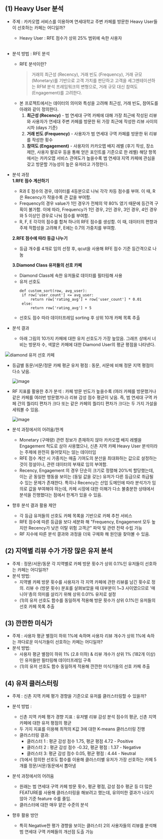 ## (1) Heavy User 분석
- 주제 : 카카오맵 서비스를 이용하며 연세대학교 주변 카페를 방문한 Heavy User들이 선호하는 카페는 어디일까? <br>
  - Heavy User : RFE 점수가 상위 25% 범위에 속한 사용자<br><br>
- 분석 방법 : RFE 분석
  - RFE 분석이란?
      > 거래의 최근성 (Recency), 거래 빈도 (Frequency), 거래 규모 (Monetary)를 기반으로 고객 가치를 판단하고 고객을 세그멘테이션하는 RFM 분석 프레임워크의 변형으로, 거래 규모 대신 참여도 (Engagement)를 고려한다.
  - 본 프로젝트에서는 데이터의 의미와 특성을 고려해 최근성, 거래 빈도, 참여도를 아래와 같이 정의한다.
    1) <b>최근성 (Recency)</b> - 범 연세대 구역 카페에 대해 가장 최근에 작성된 리뷰와 사용자가 연세대 주변 카페를 방문한 뒤 가장 최근에 작성한 리뷰 사이의 시차 (days 기준)
    2) <b>거래 빈도 (Frequency)</b> - 사용자가 범 연세대 구역 카페를 방문한 뒤 리뷰를 작성한 횟수
    3) <b>참여도 (Engagement)</b> - 사용자의 카카오맵 배지 레벨 (후기 작성, 장소 제안, 사용자 팔로우 등을 통해 얻은 포인트를 기준으로 한 레벨) 해당 항목에서는 카카오맵 서비스 관여도가 높을수록 범 연세대 지역 카페에 관심을 갖고 방문할 가능성이 높은 유저라고 가정한다.
- 분석 과정<br>
  <b>1.RFE 점수 계산하기</b>
    - R과 E 점수의 경우, 데이터를 4등분으로 나눠 각각 차등 점수를 부여. 이 때, R은 Recency가 작을수록 큰 값을 부여함.
    - Frequency의 경우 value가 1인 경우가 전체의 약 80% 였기 때문에 등간격 구획이 불가함. 이에 따라, Frequency가 1인 경우, 2인 경우, 3인 경우, 4인 경우와 5 이상인 경우로 나눠 점수를 부여함.
    - R, F, E 각각의 점수를 합쳐 하나의 RFE 점수를 생성함. 이 때, 데이터의 편향과 주제 적합성을 고려해 F, E에는 0.7의 가중치를 부여함. <br>
    
  <b>2.RFE 점수에 따라 등급 나누기</b>
    - 등급 개수를 4개로 임의 선정 후, qcut을 사용해 RFE 점수 기준 등간격으로 나눔

  <b>3.Diamond Class 유저들의 선호 카페</b>
    - Diamond Class에 속한 유저들로 데이터를 필터링해 사용
    - 유저 선호도
       ```
      def custom_sort(row, avg_user):
        if row['user_count'] <= avg_user:
            return row['rating_avg'] + row['user_count'] * 0.01
        else:
            return row['rating_avg'] + 5
      ```
    - 선호도 점수 따라 데이터프레임 sorting 후 상위 10개 카페 목록 추출

- 분석 결과 <br>
  - 아래 그림의 10가지 카페에 대한 유저 선호도가 가장 높았음. 그래프 상에서 너비는 방문자 수, 색깔은 카페에 대한 Diamond User의 평균 평점을 나타낸다.

![diamond 유저 선호 카페](https://github.com/Innyy/24-1DAmini/assets/103313849/0ad9455d-7ae1-4c90-91e3-6ade40e8b803)


  - 등급별 동문/서문/정문 카페 평균 유저 평점 : 동문, 서문에 비해 정문 지역 평점이 다소 낮음.
    
    ![image](https://github.com/Innyy/24-1DAmini/assets/103313849/8b699b20-832c-42ed-8be6-d6935058b95f)

  - RF 지표를 활용한 추가 분석 : 카페 방문 빈도가 높을수록 (여러 카페를 방문했거나 같은 카페를 여러번 방문했거나) 리뷰 감성 점수 평균이 낮음. 즉, 범 연세대 구역 카페 간의 퀄리티 편차가 크다 또는 같은 카페의 퀄리티 편차가 크다는 두 가지 가설을 세워볼 수 있음.
    
    ![image](https://github.com/Innyy/24-1DAmini/assets/103313849/1d283161-f05b-4859-912d-6669a24303bc)


- 분석 과정에서의 어려움/한계
    - Monetary (구매량) 관련 정보가 존재하지 않아 카카오맵 배지 레벨을 Engagement 척도로 삼아 사용했으나, 신촌 지역 카페 Heavy User 분석이라는 주제에 완전히 들어맞지는 않는 데이터임
    - RFE 점수 계산 시 가중치는 매출 기여도의 분산을 최대화하는 값으로 설정하는 것이 정설이나, 관련 데이터의 부재로 임의 부여함.
    - Recency, Engagement 의 경우 단순히 크기로 정렬해 20%씩 할당했는데, 이는 곧 동일한 행동을 보이는 (동일 값을 갖는) 유저가 다른 등급으로 취급될 수 있는 문제가 존재한다. 특히나 Recency는 산업 도메인에 따라 분석가가 임의로 값을 부여해야 하는데, 카페 시장에 대한 이해가 다소 불충분한 상태에서 분석을 진행했다는 점에서 한계가 있을 수 있음. 

- 향후 분석 결과 활용 제안
  - 각 등급 유저들의 선호도 카페 목록을 기반으로 카페 추천 서비스
  - RFE 점수에 따른 등급을 보다 세분화 해 "Frequency, Engagement 모두 높지만 Recency가 낮은 이탈 위험 고객군" 파악 및 관련 전략 수립 가능
  - RF 지수에 따른 분석 결과와 과정을 더욱 구체화 해 원인을 찾아볼 수 있음.
  
## (2) 지역별 리뷰 수가 가장 많은 유저 분석
- 주제 : 정문/서문/동문 각 지역별로 카페 방문 횟수가 상위 0.1%인 유저들이 선호하는 카페는 어디일까?
- 분석 방법:
    - 지역별 카페 방문 횟수를 사용자가 각 지역 카페에 관한 리뷰를 남긴 횟수로 정의. 리뷰 수 (방문 횟수) 분포를 살펴보았을 때 대부분이 1~3 사이였으므로 '매니아'층의 의미를 살리기 위해 상위 0.01% 유저로 설정 
    - (1)의 유저 선호도 함수를 동일하게 적용해 방문 횟수가 상위 0.1%인 유저들의 선호 카페 목록 추출

## (3) 깐깐한 미식가
- 주제 : 사용자 평균 별점이 하위 1%에 속하며 사용자 리뷰 개수가 상위 1%에 속하는 까다로운 미식가들이 선호하는 카페는 어디일까?
- 분석 방법:
    - 사용자 평균 별점이 하위 1% (2.8 이하) & 리뷰 개수가 상위 1% (182개 이상)인 유저들만 필터링해 데이터프레임 구축
    - (1)의 유저 선호도 함수 동일하게 적용해 깐깐한 미식가들의 선호 카페 추출

## (4) 유저 클러스터링
- 주제 : 신촌 지역 카페 평가 경향을 기준으로 유저를 클러스터링할 수 있을까?
- 분석 방법 :
    - 신촌 지역 카페 평가 경향 지표 : 유저별 리뷰 감성 분석 점수의 평균, 신촌 지역 카페에 대한 유저 평점의 평균
    - 두 가지 지표를 이용해 최적의 K값 3에 대한 K-means 클러스터링 진행
    - 클러스터링 결과:
        - 클러스터 1 : 평균 감성 점수 1.75, 평균 평점 4.72 - Positive
        - 클러스터 2 : 평균 감성 점수 -0.32, 평균 평점 : 1.37 - Negative
        - 클러스터 3: 평균 감성 점수 0.05, 평균 평점 : 4.44 - Neutral
    - (1)에서 정의한 선호도 함수를 이용해 클러스터별 유저가 가장 선호하는 카페 5개를 정문/서문/동문에서 뽑아냄

- 분석 과정에서의 어려움
    - 원래는 범 연세대 구역 카페 방문 횟수, 평균 평점, 감성 점수 평균 등 더 많은 FEATURE를 사용해 클러스터링을 해보려고 했는데, 유의미한 결과가 나오지 않아 기준 feature 수를 줄임.
    - 클러스터에 대한 매우 얕은 수준의 분석

- 향후 활용 방안
    - 특히 Negative한 평가 경향을 보이는 클러스터 2의 사용자들의 리뷰를 분석해 범 연세대 구역 카페들의 개선점 도출 가능

